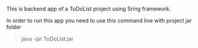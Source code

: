 This is backend app of a ToDoList project using Sring framework.

In order to run this app you need to use this command line with project jar folder
> java -jar ToDoList.jar
